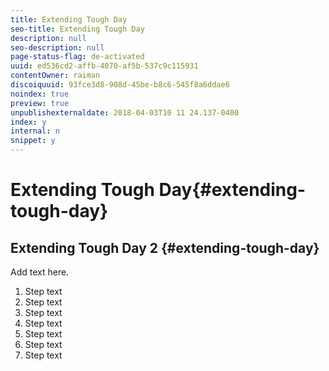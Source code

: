 ```yaml
---
title: Extending Tough Day
seo-title: Extending Tough Day
description: null
seo-description: null
page-status-flag: de-activated
uuid: ed536cd2-affb-4070-af5b-537c9c115931
contentOwner: raiman
discoiquuid: 93fce3d8-908d-45be-b8c6-545f8a6ddae6
noindex: true
preview: true
unpublishexternaldate: 2018-04-03T10 11 24.137-0400
index: y
internal: n
snippet: y
---
```


# Extending Tough Day{#extending-tough-day}

## Extending Tough Day 2 {#extending-tough-day}

Add text here.

1. Step text
1. Step text
1. Step text
1. Step text
1. Step text
1. Step text
1. Step text

